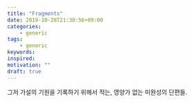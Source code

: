 ```yaml
---
title: "Fragments"
date: 2019-10-28T21:30:56+09:00
categories:
    - generic
tags:
    - generic
keywords:
inspired:
motivation: ""
draft: true
---
```


그저 가설의 기원을 기록하기 위해서 적는, 영양가 없는 미완성의 단편들.
